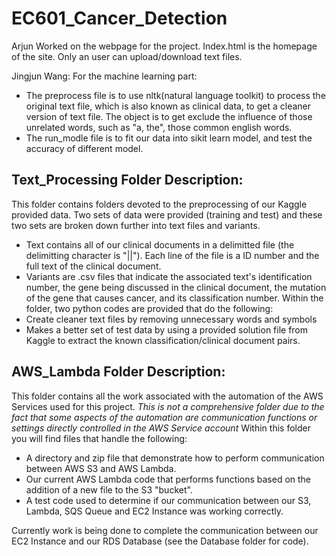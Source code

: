 # EC601_Cancer_Detection

Arjun
Worked on the webpage for the project. Index.html is the homepage of the site. Only an user can upload/download text files. 

Jingjun Wang:
For the machine learning part: 
- The preprocess file is to use nltk(natural language toolkit) to process the original text file, which is also known as clinical data, to get a cleaner version of text file. The object is to get exclude the influence of those unrelated words, such as "a, the", those common english words.
- The run_modle file is to fit our data into sikit learn model, and test the accuracy of different model.

## Text_Processing Folder Description:
This folder contains folders devoted to the preprocessing of our Kaggle provided data. Two sets of data were provided (training and test) and these two sets are broken down further into text files and variants.
- Text contains all of our clinical documents in a delimitted file (the delimitting character is "||"). Each line of the file is a ID number and the full text of the clinical document.
- Variants are .csv files that indicate the associated text's identification number, the gene being discussed in the clinical document, the mutation of the gene that causes cancer, and its classification number.
Within the folder, two python codes are provided that do the following:
- Create cleaner text files by removing unnecessary words and symbols
- Makes a better set of test data by using a provided solution file from Kaggle to extract the known classification/clinical document pairs.

## AWS_Lambda Folder Description:
This folder contains all the work associated with the automation of the AWS Services used for this project. *This is not a comprehensive folder due to the fact that some aspects of the automation are communication functions or settings directly controlled in the AWS Service account* Within this folder you will find files that handle the following:
- A directory and zip file that demonstrate how to perform communication between AWS S3 and AWS Lambda.
- Our current AWS Lambda code that performs functions based on the addition of a new file to the S3 "bucket".
- A test code used to determine if our communication between our S3, Lambda, SQS Queue and EC2 Instance was working correctly.

Currently work is being done to complete the communication between our EC2 Instance and our RDS Database (see the Database folder for code).

